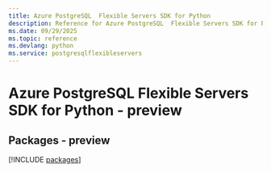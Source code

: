 ```yaml
---
title: Azure PostgreSQL  Flexible Servers SDK for Python
description: Reference for Azure PostgreSQL  Flexible Servers SDK for Python
ms.date: 09/29/2025
ms.topic: reference
ms.devlang: python
ms.service: postgresqlflexibleservers
---
```

# Azure PostgreSQL  Flexible Servers SDK for Python - preview
## Packages - preview
[!INCLUDE [packages](postgresql--flexible-servers-index.md)]